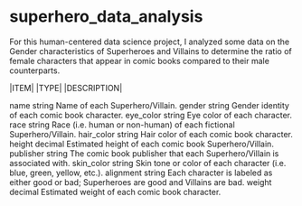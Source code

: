 # superhero_data_analysis
For this human-centered data science project, I analyzed some data on the Gender characteristics of Superheroes and Villains to determine the ratio of female characters that appear in comic books compared to their male counterparts.

|ITEM|         |TYPE|           |DESCRIPTION|

name           string    Name of each Superhero/Villain.
gender         string    Gender identity of each comic book character.
eye_color      string    Eye color of each character.
race           string    Race (i.e. human or non-human) of each fictional Superhero/Villain.
hair_color     string    Hair color of each comic book character.
height         decimal   Estimated height of each comic book Superhero/Villain.
publisher      string    The comic book publisher that each Superhero/Villain is associated with.
skin_color     string    Skin tone or color of each character (i.e. blue, green, yellow, etc.).
alignment      string    Each character is labeled as either good or bad; Superheroes are good and Villains are bad.
weight         decimal   Estimated weight of each comic book character.
